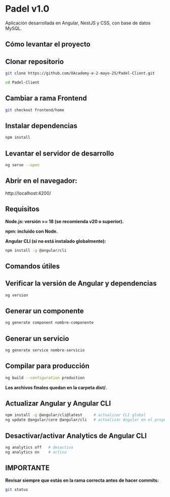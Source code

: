 # Padel  v1.0

Aplicación desarrollada en Angular, NestJS y CSS, con base de datos MySQL.

## Cómo levantar el proyecto

## Clonar repositorio

```bash
git clone https://github.com/XAcademy-e-2-mayo-25/Padel-Client.git
```

```bash
cd Padel-Client
```

## Cambiar a rama Frontend

```bash
git checkout frontend/home

```

## Instalar dependencias

```bash
npm install
```

## Levantar el servidor de desarrollo

```bash
ng serve --open
```

## Abrir en el navegador:  

http://localhost:4200/



## Requisitos

**Node.js: versión >= 18 (se recomienda v20 o superior).**

**npm: incluido con Node.**

**Angular CLI (si no está instalado globalmente):**

```bash
npm install -g @angular/cli

```

## Comandos útiles

## Verificar la versión de Angular y dependencias

```bash
ng version
```

## Generar un componente

```bash
ng generate component nombre-componente
```

## Generar un servicio

```bash
ng generate service nombre-servicio
```

## Compilar para producción

```bash
ng build --configuration production
```

**Los archivos finales quedan en la carpeta dist/.**

## Actualizar Angular y Angular CLI

```bash
npm install -g @angular/cli@latest     # actualizar CLI global
ng update @angular/core @angular/cli   # actualizar Angular en el proyecto
```

## Desactivar/activar Analytics de Angular CLI

```bash
ng analytics off   # desactiva
ng analytics on    # activa
```

## IMPORTANTE

**Revisar siempre que estás en la rama correcta antes de hacer commits:**

```bash
git status
```
